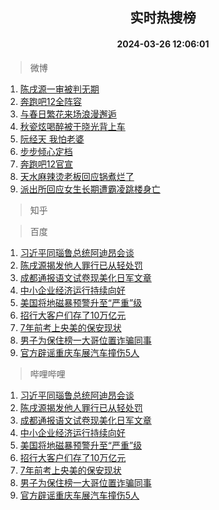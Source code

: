 <div align="center"><h2>实时热搜榜</h2><h4>2024-03-26 12:06:01</h4></div>

> 微博  

1. [陈戌源一审被判无期](https://s.weibo.com/weibo?q=%23%E9%99%88%E6%88%8C%E6%BA%90%E4%B8%80%E5%AE%A1%E8%A2%AB%E5%88%A4%E6%97%A0%E6%9C%9F%23&t=31&band_rank=1&Refer=top)<br />
2. [奔跑吧12全阵容](https://s.weibo.com/weibo?q=%23%E5%A5%94%E8%B7%91%E5%90%A712%E5%85%A8%E9%98%B5%E5%AE%B9%23&t=31&band_rank=2&Refer=top)<br />
3. [与春日繁花来场浪漫邂逅](https://s.weibo.com/weibo?q=%23%E4%B8%8E%E6%98%A5%E6%97%A5%E7%B9%81%E8%8A%B1%E6%9D%A5%E5%9C%BA%E6%B5%AA%E6%BC%AB%E9%82%82%E9%80%85%23&t=31&band_rank=3&Refer=top)<br />
4. [秋瓷炫喝醉被于晓光背上车](https://s.weibo.com/weibo?q=%23%E7%A7%8B%E7%93%B7%E7%82%AB%E5%96%9D%E9%86%89%E8%A2%AB%E4%BA%8E%E6%99%93%E5%85%89%E8%83%8C%E4%B8%8A%E8%BD%A6%23&t=31&band_rank=4&Refer=top)<br />
5. [阮经天 我怕老婆](https://s.weibo.com/weibo?q=%E9%98%AE%E7%BB%8F%E5%A4%A9%20%E6%88%91%E6%80%95%E8%80%81%E5%A9%86&t=31&band_rank=5&Refer=top)<br />
6. [步步倾心定档](https://s.weibo.com/weibo?q=%23%E6%AD%A5%E6%AD%A5%E5%80%BE%E5%BF%83%E5%AE%9A%E6%A1%A3%23&t=31&band_rank=6&Refer=top)<br />
7. [奔跑吧12官宣](https://s.weibo.com/weibo?q=%23%E5%A5%94%E8%B7%91%E5%90%A712%E5%AE%98%E5%AE%A3%23&t=31&band_rank=7&Refer=top)<br />
8. [天水麻辣烫老板回应锅煮烂了](https://s.weibo.com/weibo?q=%23%E5%A4%A9%E6%B0%B4%E9%BA%BB%E8%BE%A3%E7%83%AB%E8%80%81%E6%9D%BF%E5%9B%9E%E5%BA%94%E9%94%85%E7%85%AE%E7%83%82%E4%BA%86%23&t=31&band_rank=8&Refer=top)<br />
9. [派出所回应女生长期遭霸凌跳楼身亡](https://s.weibo.com/weibo?q=%23%E6%B4%BE%E5%87%BA%E6%89%80%E5%9B%9E%E5%BA%94%E5%A5%B3%E7%94%9F%E9%95%BF%E6%9C%9F%E9%81%AD%E9%9C%B8%E5%87%8C%E8%B7%B3%E6%A5%BC%E8%BA%AB%E4%BA%A1%23&t=31&band_rank=9&Refer=top)<br />

> 知乎  


> 百度  

1. [习近平同瑙鲁总统阿迪昂会谈](https://www.baidu.com/s?wd=%E4%B9%A0%E8%BF%91%E5%B9%B3%E5%90%8C%E7%91%99%E9%B2%81%E6%80%BB%E7%BB%9F%E9%98%BF%E8%BF%AA%E6%98%82%E4%BC%9A%E8%B0%88&sa=fyb_news&rsv_dl=fyb_news)<br />
2. [陈戌源揭发他人罪行已从轻处罚](https://www.baidu.com/s?wd=%E9%99%88%E6%88%8C%E6%BA%90%E6%8F%AD%E5%8F%91%E4%BB%96%E4%BA%BA%E7%BD%AA%E8%A1%8C%E5%B7%B2%E4%BB%8E%E8%BD%BB%E5%A4%84%E7%BD%9A&sa=fyb_news&rsv_dl=fyb_news)<br />
3. [成都通报语文试卷现美化日军文章](https://www.baidu.com/s?wd=%E6%88%90%E9%83%BD%E9%80%9A%E6%8A%A5%E8%AF%AD%E6%96%87%E8%AF%95%E5%8D%B7%E7%8E%B0%E7%BE%8E%E5%8C%96%E6%97%A5%E5%86%9B%E6%96%87%E7%AB%A0&sa=fyb_news&rsv_dl=fyb_news)<br />
4. [中小企业经济运行持续向好](https://www.baidu.com/s?wd=%E4%B8%AD%E5%B0%8F%E4%BC%81%E4%B8%9A%E7%BB%8F%E6%B5%8E%E8%BF%90%E8%A1%8C%E6%8C%81%E7%BB%AD%E5%90%91%E5%A5%BD&sa=fyb_news&rsv_dl=fyb_news)<br />
5. [美国将地磁暴预警升至“严重”级](https://www.baidu.com/s?wd=%E7%BE%8E%E5%9B%BD%E5%B0%86%E5%9C%B0%E7%A3%81%E6%9A%B4%E9%A2%84%E8%AD%A6%E5%8D%87%E8%87%B3%E2%80%9C%E4%B8%A5%E9%87%8D%E2%80%9D%E7%BA%A7&sa=fyb_news&rsv_dl=fyb_news)<br />
6. [招行大客户们存了10万亿元](https://www.baidu.com/s?wd=%E6%8B%9B%E8%A1%8C%E5%A4%A7%E5%AE%A2%E6%88%B7%E4%BB%AC%E5%AD%98%E4%BA%8610%E4%B8%87%E4%BA%BF%E5%85%83&sa=fyb_news&rsv_dl=fyb_news)<br />
7. [7年前考上央美的保安现状](https://www.baidu.com/s?wd=7%E5%B9%B4%E5%89%8D%E8%80%83%E4%B8%8A%E5%A4%AE%E7%BE%8E%E7%9A%84%E4%BF%9D%E5%AE%89%E7%8E%B0%E7%8A%B6&sa=fyb_news&rsv_dl=fyb_news)<br />
8. [男子为保住榜一大哥位置诈骗同事](https://www.baidu.com/s?wd=%E7%94%B7%E5%AD%90%E4%B8%BA%E4%BF%9D%E4%BD%8F%E6%A6%9C%E4%B8%80%E5%A4%A7%E5%93%A5%E4%BD%8D%E7%BD%AE%E8%AF%88%E9%AA%97%E5%90%8C%E4%BA%8B&sa=fyb_news&rsv_dl=fyb_news)<br />
9. [官方辟谣重庆车展汽车撞伤5人](https://www.baidu.com/s?wd=%E5%AE%98%E6%96%B9%E8%BE%9F%E8%B0%A3%E9%87%8D%E5%BA%86%E8%BD%A6%E5%B1%95%E6%B1%BD%E8%BD%A6%E6%92%9E%E4%BC%A45%E4%BA%BA&sa=fyb_news&rsv_dl=fyb_news)<br />

> 哔哩哔哩  

1. [习近平同瑙鲁总统阿迪昂会谈](https://www.baidu.com/s?wd=%E4%B9%A0%E8%BF%91%E5%B9%B3%E5%90%8C%E7%91%99%E9%B2%81%E6%80%BB%E7%BB%9F%E9%98%BF%E8%BF%AA%E6%98%82%E4%BC%9A%E8%B0%88&sa=fyb_news&rsv_dl=fyb_news)<br />
2. [陈戌源揭发他人罪行已从轻处罚](https://www.baidu.com/s?wd=%E9%99%88%E6%88%8C%E6%BA%90%E6%8F%AD%E5%8F%91%E4%BB%96%E4%BA%BA%E7%BD%AA%E8%A1%8C%E5%B7%B2%E4%BB%8E%E8%BD%BB%E5%A4%84%E7%BD%9A&sa=fyb_news&rsv_dl=fyb_news)<br />
3. [成都通报语文试卷现美化日军文章](https://www.baidu.com/s?wd=%E6%88%90%E9%83%BD%E9%80%9A%E6%8A%A5%E8%AF%AD%E6%96%87%E8%AF%95%E5%8D%B7%E7%8E%B0%E7%BE%8E%E5%8C%96%E6%97%A5%E5%86%9B%E6%96%87%E7%AB%A0&sa=fyb_news&rsv_dl=fyb_news)<br />
4. [中小企业经济运行持续向好](https://www.baidu.com/s?wd=%E4%B8%AD%E5%B0%8F%E4%BC%81%E4%B8%9A%E7%BB%8F%E6%B5%8E%E8%BF%90%E8%A1%8C%E6%8C%81%E7%BB%AD%E5%90%91%E5%A5%BD&sa=fyb_news&rsv_dl=fyb_news)<br />
5. [美国将地磁暴预警升至“严重”级](https://www.baidu.com/s?wd=%E7%BE%8E%E5%9B%BD%E5%B0%86%E5%9C%B0%E7%A3%81%E6%9A%B4%E9%A2%84%E8%AD%A6%E5%8D%87%E8%87%B3%E2%80%9C%E4%B8%A5%E9%87%8D%E2%80%9D%E7%BA%A7&sa=fyb_news&rsv_dl=fyb_news)<br />
6. [招行大客户们存了10万亿元](https://www.baidu.com/s?wd=%E6%8B%9B%E8%A1%8C%E5%A4%A7%E5%AE%A2%E6%88%B7%E4%BB%AC%E5%AD%98%E4%BA%8610%E4%B8%87%E4%BA%BF%E5%85%83&sa=fyb_news&rsv_dl=fyb_news)<br />
7. [7年前考上央美的保安现状](https://www.baidu.com/s?wd=7%E5%B9%B4%E5%89%8D%E8%80%83%E4%B8%8A%E5%A4%AE%E7%BE%8E%E7%9A%84%E4%BF%9D%E5%AE%89%E7%8E%B0%E7%8A%B6&sa=fyb_news&rsv_dl=fyb_news)<br />
8. [男子为保住榜一大哥位置诈骗同事](https://www.baidu.com/s?wd=%E7%94%B7%E5%AD%90%E4%B8%BA%E4%BF%9D%E4%BD%8F%E6%A6%9C%E4%B8%80%E5%A4%A7%E5%93%A5%E4%BD%8D%E7%BD%AE%E8%AF%88%E9%AA%97%E5%90%8C%E4%BA%8B&sa=fyb_news&rsv_dl=fyb_news)<br />
9. [官方辟谣重庆车展汽车撞伤5人](https://www.baidu.com/s?wd=%E5%AE%98%E6%96%B9%E8%BE%9F%E8%B0%A3%E9%87%8D%E5%BA%86%E8%BD%A6%E5%B1%95%E6%B1%BD%E8%BD%A6%E6%92%9E%E4%BC%A45%E4%BA%BA&sa=fyb_news&rsv_dl=fyb_news)<br />
